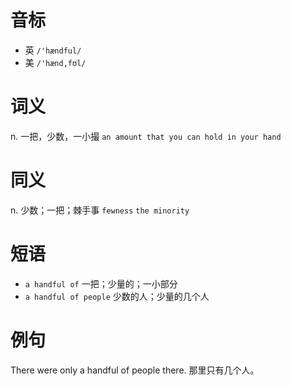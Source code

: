 # 音标

- 英 `/'hændful/`
- 美 `/'hænd,fʊl/`

# 词义

n. 一把，少数，一小撮
`an amount that you can hold in your hand`

# 同义

n. 少数；一把；棘手事
`fewness` `the minority`

# 短语

- `a handful of` 一把；少量的；一小部分
- `a handful of people` 少数的人；少量的几个人

# 例句

There were only a handful of people there.
那里只有几个人。


